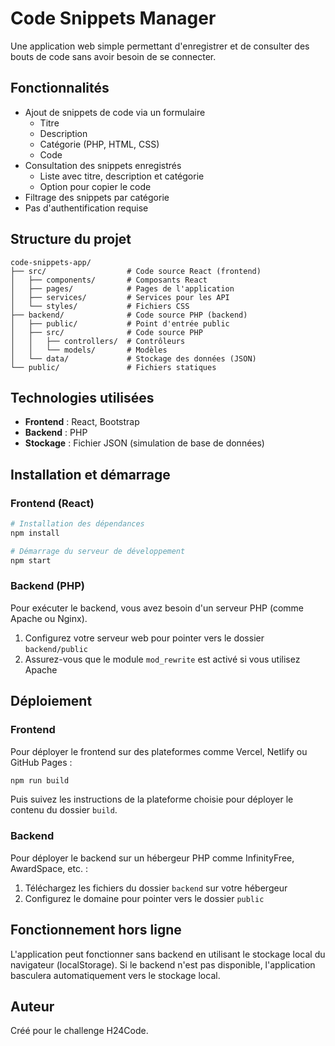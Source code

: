 # Code Snippets Manager

Une application web simple permettant d'enregistrer et de consulter des bouts de code sans avoir besoin de se connecter.

## Fonctionnalités

- Ajout de snippets de code via un formulaire
  - Titre
  - Description
  - Catégorie (PHP, HTML, CSS)
  - Code
- Consultation des snippets enregistrés
  - Liste avec titre, description et catégorie
  - Option pour copier le code
- Filtrage des snippets par catégorie
- Pas d'authentification requise

## Structure du projet

```
code-snippets-app/
├── src/                  # Code source React (frontend)
│   ├── components/       # Composants React
│   ├── pages/            # Pages de l'application
│   ├── services/         # Services pour les API
│   └── styles/           # Fichiers CSS
├── backend/              # Code source PHP (backend)
│   ├── public/           # Point d'entrée public
│   ├── src/              # Code source PHP
│   │   ├── controllers/  # Contrôleurs
│   │   └── models/       # Modèles
│   └── data/             # Stockage des données (JSON)
└── public/               # Fichiers statiques
```

## Technologies utilisées

- **Frontend** : React, Bootstrap
- **Backend** : PHP
- **Stockage** : Fichier JSON (simulation de base de données)

## Installation et démarrage

### Frontend (React)

```bash
# Installation des dépendances
npm install

# Démarrage du serveur de développement
npm start
```

### Backend (PHP)

Pour exécuter le backend, vous avez besoin d'un serveur PHP (comme Apache ou Nginx).

1. Configurez votre serveur web pour pointer vers le dossier `backend/public`
2. Assurez-vous que le module `mod_rewrite` est activé si vous utilisez Apache

## Déploiement

### Frontend

Pour déployer le frontend sur des plateformes comme Vercel, Netlify ou GitHub Pages :

```bash
npm run build
```

Puis suivez les instructions de la plateforme choisie pour déployer le contenu du dossier `build`.

### Backend

Pour déployer le backend sur un hébergeur PHP comme InfinityFree, AwardSpace, etc. :

1. Téléchargez les fichiers du dossier `backend` sur votre hébergeur
2. Configurez le domaine pour pointer vers le dossier `public`

## Fonctionnement hors ligne

L'application peut fonctionner sans backend en utilisant le stockage local du navigateur (localStorage). Si le backend n'est pas disponible, l'application basculera automatiquement vers le stockage local.

## Auteur

Créé pour le challenge H24Code.
